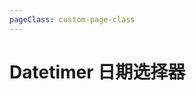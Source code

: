 ```yaml
---
pageClass: custom-page-class
---
```


# Datetimer 日期选择器

<br/>

<Dater-Base/>

<!-- @[code](../.vuepress/components/Dater/Base.vue -->
